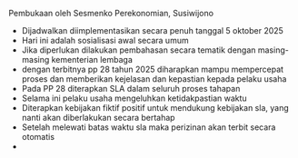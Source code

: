 Pembukaan oleh Sesmenko Perekonomian, Susiwijono
- Dijadwalkan diimplementasikan secara penuh tanggal 5 oktober 2025
- Hari ini adalah sosialisasi awal secara umum
- Jika diperlukan dilakukan pembahasan secara tematik dengan masing-masing kementerian lembaga
- dengan terbitnya pp 28 tahun 2025 diharapkan mampu mempercepat proses dan memberikan kejelasan dan kepastian kepada pelaku usaha
- Pada PP 28 diterapkan SLA dalam seluruh proses tahapan
- Selama ini pelaku usaha mengeluhkan ketidakpastian waktu
- Diterapkan kebijakan fiktif positif untuk mendukung kebijakan sla, yang nanti akan diberlakukan secara bertahap
- Setelah melewati batas waktu sla maka perizinan akan terbit secara otomatis
- 